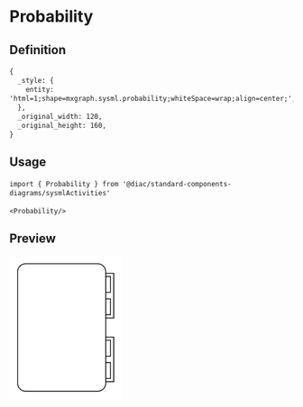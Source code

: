 # Probability

## Definition

```
{
  _style: { 
    entity: 'html=1;shape=mxgraph.sysml.probability;whiteSpace=wrap;align=center;',
  },
  _original_width: 120,
  _original_height: 160,
}
```

## Usage

```
import { Probability } from '@diac/standard-components-diagrams/sysmlActivities'

<Probability/>
```

## Preview

<img src="./probability.png" width="200"/>
